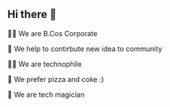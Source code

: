 ## Hi there 👋


🙋‍♀️ We are B.Cos Corporate

🌈 We help to contirbute new idea to community 

👩‍💻 We are technophile

🍿 We prefer pizza and coke :)

🧙 We are tech magician

